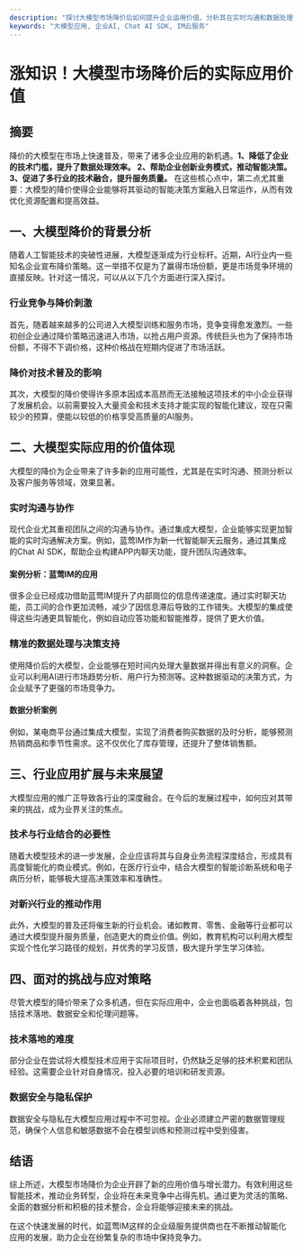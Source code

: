 ```yaml
---
description: "探讨大模型市场降价后如何提升企业运用价值，分析其在实时沟通和数据处理等领域的实际应用。"
keywords: "大模型应用, 企业AI, Chat AI SDK, IM云服务"
---
```

# 涨知识！大模型市场降价后的实际应用价值

## 摘要

降价的大模型在市场上快速普及，带来了诸多企业应用的新机遇。**1、降低了企业的技术门槛，提升了数据处理效率。 2、帮助企业创新业务模式，推动智能决策。 3、促进了多行业的技术融合，提升服务质量。** 在这些核心点中，第二点尤其重要：大模型的降价使得企业能够将其驱动的智能决策方案融入日常运作，从而有效优化资源配置和提高效益。

## 一、大模型降价的背景分析

随着人工智能技术的突破性进展，大模型逐渐成为行业标杆。近期，AI行业内一些知名企业宣布降价策略。这一举措不仅是为了赢得市场份额，更是市场竞争环境的直接反映。针对这一情况，可以从以下几个方面进行深入探讨。

### 行业竞争与降价刺激

首先，随着越来越多的公司进入大模型训练和服务市场，竞争变得愈发激烈。一些初创企业通过降价策略迅速进入市场，以抢占用户资源。传统巨头也为了保持市场份额，不得不下调价格，这种价格战在短期内促进了市场活跃。

### 降价对技术普及的影响

其次，大模型的降价使得许多原本因成本高昂而无法接触这项技术的中小企业获得了发展机会。以前需要投入大量资金和技术支持才能实现的智能化建议，现在只需较少的预算，便能以较低的价格享受高质量的AI服务。

## 二、大模型实际应用的价值体现

大模型的降价为企业带来了许多新的应用可能性，尤其是在实时沟通、预测分析以及客户服务等领域，效果显著。

### 实时沟通与协作

现代企业尤其重视团队之间的沟通与协作。通过集成大模型，企业能够实现更加智能的实时沟通解决方案。例如，蓝莺IM作为新一代智能聊天云服务，通过其集成的Chat AI SDK，帮助企业构建APP内聊天功能，提升团队沟通效率。

#### 案例分析：蓝莺IM的应用

很多企业已经成功借助蓝莺IM提升了内部崗位的信息传递速度。通过实时聊天功能，员工间的合作更加流畅，减少了因信息滞后导致的工作错失。大模型的集成使得这些沟通更具智能化，例如自动应答功能和智能推荐，提供了更大价值。

### 精准的数据处理与决策支持

使用降价后的大模型，企业能够在短时间内处理大量数据并得出有意义的洞察。企业可以利用AI进行市场趋势分析、用户行为预测等。这种数据驱动的决策方式，为企业赋予了更强的市场竞争力。

#### 数据分析案例

例如，某电商平台通过集成大模型，实现了消费者购买数据的及时分析，能够预测热销商品和季节性需求。这不仅优化了库存管理，还提升了整体销售额。

## 三、行业应用扩展与未来展望

大模型应用的推广正导致各行业的深度融合。在今后的发展过程中，如何应对其带来的挑战，成为业界关注的焦点。

### 技术与行业结合的必要性

随着大模型技术的进一步发展，企业应该将其与自身业务流程深度结合，形成具有高度智能化的商业模式。例如，在医疗行业中，结合大模型的智能诊断系统和电子病历分析，能够极大提高决策效率和准确性。

### 对新兴行业的推动作用

此外，大模型的普及还将催生新的行业机会。诸如教育、零售、金融等行业都可以通过大模型提升服务质量，创造更大的商业价值。例如，教育机构可以利用大模型实现个性化学习路径的规划，并优秀的学习反馈，极大提升学生学习体验。

## 四、面对的挑战与应对策略

尽管大模型的降价带来了众多机遇，但在实际应用中，企业也面临着各种挑战，包括技术落地、数据安全和伦理问题等。

### 技术落地的难度

部分企业在尝试将大模型技术应用于实际项目时，仍然缺乏足够的技术积累和团队经验。这需要企业针对自身情况，投入必要的培训和研发资源。

### 数据安全与隐私保护

数据安全与隐私在大模型应用过程中不可忽视。企业必须建立严密的数据管理规范，确保个人信息和敏感数据不会在模型训练和预测过程中受到侵害。

## 结语

综上所述，大模型市场降价为企业开辟了新的应用价值与增长潜力。有效利用这些智能技术，推动业务转型，企业将在未来竞争中占得先机。通过更为灵活的策略、全面的数据分析和积极的技术整合，企业将能够迎接未来的挑战。

在这个快速发展的时代，如蓝莺IM这样的企业级服务提供商也在不断推动智能化应用的发展，助力企业在纷繁复杂的市场中保持竞争力。
